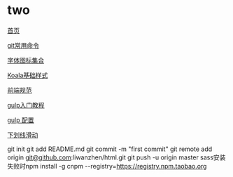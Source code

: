 # two

[首页](https://liwanzhen.github.io/two/html/index.html)

[git常用命令](http://www.cnblogs.com/cspku/articles/Git_cmds.html)

[字体图标集合](http://www.w3cplus.com/content/css3-font-face)

[Koala基础样式](https://github.com/Alsiso/Koala/blob/master/src/normal.css)

[前端规范](http://zjaisino.github.io/plugin.html)

[gulp入门教程](http://www.ydcss.com/archives/18)

[gulp 配置](http://www.cnblogs.com/2050/p/4198792.html)

[下划线滑动](https://segmentfault.com/q/1010000004938549)


git init
git add README.md
git commit -m "first commit"
git remote add origin git@github.com:liwanzhen/html.git
git push -u origin master
sass安装失败时npm install -g cnpm --registry=https://registry.npm.taobao.org  
